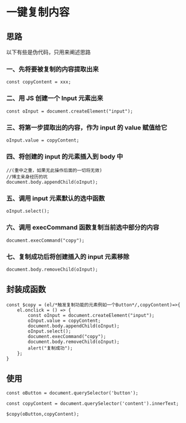 # <my-title textColor_h="rgb(85, 138, 238)" lineColor="rgb(85, 138, 238)">一键复制内容</my-title>

## <my-text weight="bold" color="rgb(85, 138, 238)">思路</my-text>

<tips type="warn">
<template v-slot:title>
小蝣说：
</template>
以下有些是伪代码，只用来阐述思路
</tips>

### 一、先将要被复制的内容提取出来

```js:no-line-numbers
const copyContent = xxx;
```

### 二、用 JS 创建一个 Input 元素出来

```js:no-line-numbers
const oInput = document.createElement("input");
```

### 三、将第一步提取出的内容，作为 input 的 value 赋值给它

```js:no-line-numbers
oInput.value = copyContent;
```

### 四、将创建的 input 的元素插入到 body 中

```js:no-line-numbers
//(重中之重，如果无此操作后面的一切将无效)
//博主亲身经历的坑
document.body.appendChild(oInput);
```

### 五、调用 input 元素默认的选中函数

```js:no-line-numbers
oInput.select();
```

### 六、调用 execCommand 函数复制当前选中部分的内容

```js:no-line-numbers
document.execCommand("copy");
```

### 七、复制成功后将创建插入的 input 元素移除

```js:no-line-numbers
document.body.removeChild(oInput);
```

## <my-text weight="bold" color="rgb(85, 138, 238)">封装成函数</my-text>

```js:no-line-numbers
const $copy = (el/*触发复制功能的元素例如一个Button*/,copyContent)=>{
    el.onclick = () => {
        const oInput = document.createElement("input");
        oInput.value = copyContent;
        document.body.appendChild(oInput);
        oInput.select();
        document.execCommand("copy");
        document.body.removeChild(oInput);
        alert("复制成功");
    };
}
```

## <my-text weight="bold" color="rgb(85, 138, 238)">使用</my-text>

```js:no-line-numbers
const oButton = document.querySelector('button');

const copyContent = document.querySelector('content').innerText;

$copy(oButton,copyContent);

```

<ClientOnly>
<comment/>
</ClientOnly>

<my-code/>
